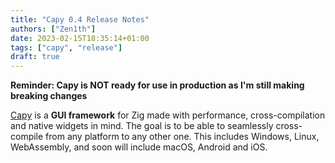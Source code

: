 ```yaml
---
title: "Capy 0.4 Release Notes"
authors: ["Zen1th"]
date: 2023-02-15T18:35:14+01:00
tags: ["capy", "release"]
draft: true
---
```


**Reminder: Capy is NOT ready for use in production as I'm still making breaking changes**

[Capy](https://github.com/capy-ui/capy) is a **GUI framework** for Zig made with performance, cross-compilation and native widgets in mind. The goal is to be able to seamlessly cross-compile from any platform to any other one. This includes Windows, Linux, WebAssembly, and soon will include macOS, Android and iOS.

